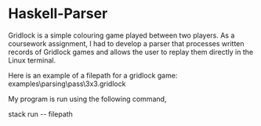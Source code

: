 # Haskell-Parser
Gridlock is a simple colouring game played between two players. As a coursework assignment, I had to develop a parser that processes written records of Gridlock games and allows the user to replay them directly in the Linux terminal.

Here is an example of a filepath for a gridlock game: examples\parsing\pass\3x3.gridlock

My program is run using the following command,

stack run -- filepath
 
